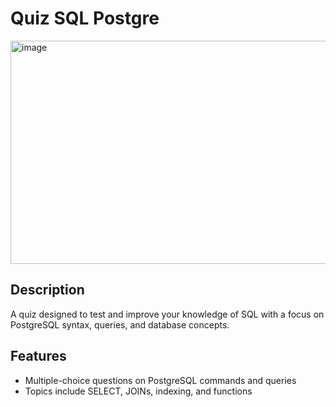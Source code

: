 # Quiz SQL Postgre
<img width="859" height="357" alt="image" src="https://github.com/user-attachments/assets/715368b6-02a5-481f-88e1-b79794fc373d" />

## Description
A quiz designed to test and improve your knowledge of SQL with a focus on PostgreSQL syntax, queries, and database concepts.

## Features
- Multiple-choice questions on PostgreSQL commands and queries
- Topics include SELECT, JOINs, indexing, and functions
